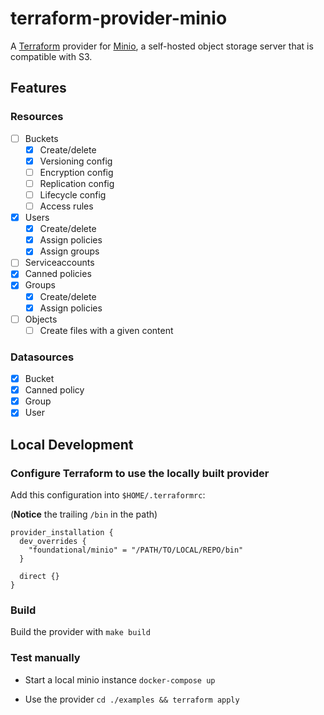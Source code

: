 # terraform-provider-minio

A [Terraform](https://terraform.io) provider for [Minio](https://min.io), a 
self-hosted object storage server that is compatible with S3.

## Features

### Resources

- [ ] Buckets
  - [x] Create/delete
  - [x] Versioning config
  - [ ] Encryption config
  - [ ] Replication config
  - [ ] Lifecycle config
  - [ ] Access rules
- [x] Users
  - [x] Create/delete
  - [x] Assign policies
  - [x] Assign groups
- [ ] Serviceaccounts
- [x] Canned policies
- [x] Groups
  - [x] Create/delete
  - [x] Assign policies
- [ ] Objects
  - [  ] Create files with a given content

### Datasources

- [x] Bucket
- [x] Canned policy
- [x] Group
- [x] User

## Local Development

### Configure Terraform to use the locally built provider

Add this configuration into `$HOME/.terraformrc`:

(**Notice** the trailing `/bin` in the path)

```
provider_installation {
  dev_overrides {
    "foundational/minio" = "/PATH/TO/LOCAL/REPO/bin"
  }

  direct {}
}
```

### Build

Build the provider with `make build`

### Test manually

* Start a local minio instance
  `docker-compose up`

* Use the provider
  `cd ./examples && terraform apply`
